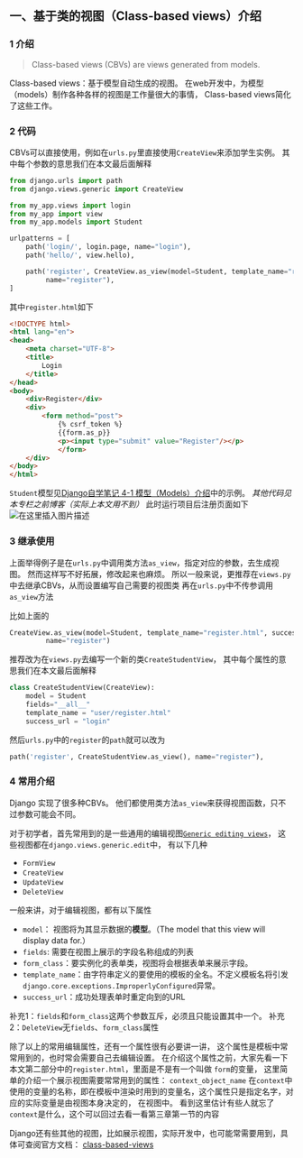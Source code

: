 ## 一、基于类的视图（Class-based views）介绍
### 1 介绍
>Class-based views (CBVs) are views generated from models.

Class-based views：基于模型自动生成的视图。
在web开发中，为模型（models）制作各种各样的视图是工作量很大的事情，
Class-based views简化了这些工作。
### 2 代码
CBVs可以直接使用，例如在`urls.py`里直接使用`CreateView`来添加学生实例。
其中每个参数的意思我们在本文最后面解释
```python
from django.urls import path
from django.views.generic import CreateView

from my_app.views import login
from my_app import view
from my_app.models import Student

urlpatterns = [
    path('login/', login.page, name="login"),
    path('hello/', view.hello),

    path('register', CreateView.as_view(model=Student, template_name="register.html", success_url='login',fields="__all__"),
         name="register"),
]
```
其中`register.html`如下
```html
<!DOCTYPE html>
<html lang="en">
<head>
    <meta charset="UTF-8">
    <title>
        Login
    </title>
</head>
<body>
	<div>Register</div>
    <div>
        <form method="post">
            {% csrf_token %}
            {{form.as_p}}
            <p><input type="submit" value="Register"/></p>
            </form>
    </div>
</body>
</html>
```
`Student`模型见[Django自学笔记 4-1 模型（Models）介绍](https://blog.csdn.net/python1639er/article/details/106170768)中的示例。
*其他代码见本专栏之前博客（实际上本文用不到）*
此时运行项目后注册页面如下
![在这里插入图片描述](https://img-blog.csdnimg.cn/20200519195816226.png?)

### 3 继承使用
上面举得例子是在`urls.py`中调用类方法`as_view`，指定对应的参数，去生成视图。
然而这样写不好拓展，修改起来也麻烦。
所以一般来说，更推荐在`views.py`中去继承CBVs，从而设置编写自己需要的视图类
再在`urls.py`中不传参调用`as_view`方法

比如上面的
```python
CreateView.as_view(model=Student, template_name="register.html", success_url='login',fields="__all__"),
         name="register")
```
推荐改为在`views.py`去编写一个新的类`CreateStudentView`，
其中每个属性的意思我们在本文最后面解释
```python
class CreateStudentView(CreateView):
    model = Student
    fields="__all__"
    template_name = "user/register.html"
    success_url = "login"
```
然后`urls.py`中的`register`的`path`就可以改为
```python
path('register', CreateStudentView.as_view(), name="register"),
```

### 4 常用介绍
Django 实现了很多种CBVs。
他们都使用类方法`as_view`来获得视图函数，只不过参数可能会不同。

对于初学者，首先常用到的是一些通用的编辑视图[`Generic editing views`](https://docs.djangoproject.com/en/2.2/ref/class-based-views/generic-editing/#django.views.generic.edit.FormView)，
这些视图都在`django.views.generic.edit`中，
有以下几种
- `FormView`
- `CreateView`
- `UpdateView`
- `DeleteView`

一般来讲，对于编辑视图，都有以下属性
- `model`： 视图将为其显示数据的**模型**。（The model that this view will display data for.）
- `fields`: 需要在视图上展示的字段名称组成的列表
- `form_class`：要实例化的表单类，视图将会根据表单来展示字段。
- `template_name`：由字符串定义的要使用的模板的全名。不定义模板名将引发`django.core.exceptions.ImproperlyConfigured`异常。
- `success_url`：成功处理表单时重定向到的URL

补充1：`fields`和`form_class`这两个参数互斥，必须且只能设置其中一个。
补充2：`DeleteView`无`fields`、`form_class`属性

除了以上的常用编辑属性，还有一个属性很有必要讲一讲，
这个属性是模板中常常用到的，也时常会需要自己去编辑设置。
在介绍这个属性之前，大家先看一下本文第二部分中的`register.html`，里面是不是有一个叫做
`form`的变量，
这里简单的介绍一个展示视图需要常常用到的属性：
`context_object_name`
在`context`中使用的变量的名称，即在模板中渲染时用到的变量名，这个属性只是指定名字，对应的实际变量是由视图本身决定的，
在视图中。
看到这里估计有些人就忘了`context`是什么，这个可以回过去看一看第三章第一节的内容

Django还有些其他的视图，比如展示视图，实际开发中，也可能常需要用到，具体可查阅官方文档：
[class-based-views](https://docs.djangoproject.com/en/2.2/topics/class-based-views/)

